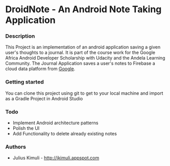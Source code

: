 # DroidNote - An Android Note Taking Application

### Description

This Project is an implementation of an android application saving a given user's thoughts to a journal.
It is part of the course work for the Google Africa Android Developer Scholarship with Udacity and the 
Andela Learning Community. The Journal Application saves a user's notes to Firebase a cloud data platform 
from [Google](http://firebase.google.com).

### Getting started

You can clone this project using git to get to your local machine and import as a Gradle Project
in Android Studio

### Todo
* Implement Android architecture patterns
* Polish the UI
* Add Functionality to delete already existing notes


### Authors

* Julius Kimuli - http://jkimuli.appspot.com
